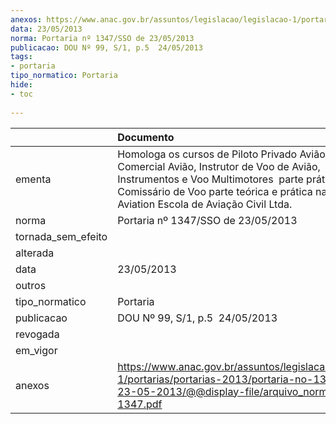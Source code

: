 ```yaml
---
anexos: https://www.anac.gov.br/assuntos/legislacao/legislacao-1/portarias/portarias-2013/portaria-no-1347-sso-de-23-05-2013/@@display-file/arquivo_norma/PA2013-1347.pdf
data: 23/05/2013
norma: Portaria nº 1347/SSO de 23/05/2013
publicacao: DOU Nº 99, S/1, p.5  24/05/2013
tags:
- portaria
tipo_normatico: Portaria
hide: 
- toc 
 
---
```


|                    | Documento                                                                                                                                                                                                                                                 |
|:-------------------|:----------------------------------------------------------------------------------------------------------------------------------------------------------------------------------------------------------------------------------------------------------|
| ementa             | Homologa os cursos de Piloto Privado Avião, Piloto Comercial Avião, Instrutor de Voo de Avião,  Voo por Instrumentos e Voo Multimotores  parte prática e Comissário de Voo parte teórica e prática na Sierra Bravo Aviation Escola de Aviação Civil Ltda. |
| norma              | Portaria nº 1347/SSO de 23/05/2013                                                                                                                                                                                                                        |
| tornada_sem_efeito |                                                                                                                                                                                                                                                           |
| alterada           |                                                                                                                                                                                                                                                           |
| data               | 23/05/2013                                                                                                                                                                                                                                                |
| outros             |                                                                                                                                                                                                                                                           |
| tipo_normatico     | Portaria                                                                                                                                                                                                                                                  |
| publicacao         | DOU Nº 99, S/1, p.5  24/05/2013                                                                                                                                                                                                                           |
| revogada           |                                                                                                                                                                                                                                                           |
| em_vigor           |                                                                                                                                                                                                                                                           |
| anexos             | https://www.anac.gov.br/assuntos/legislacao/legislacao-1/portarias/portarias-2013/portaria-no-1347-sso-de-23-05-2013/@@display-file/arquivo_norma/PA2013-1347.pdf                                                                                         |